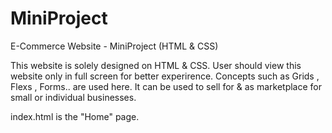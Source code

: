 # MiniProject
E-Commerce Website -  MiniProject (HTML &amp; CSS)

This website is solely designed on HTML & CSS.
User should view this website only in full screen for better experirence.
Concepts such as Grids , Flexs , Forms.. are used here.
It can be used to sell for & as marketplace for small or individual businesses.

index.html is the "Home" page.
